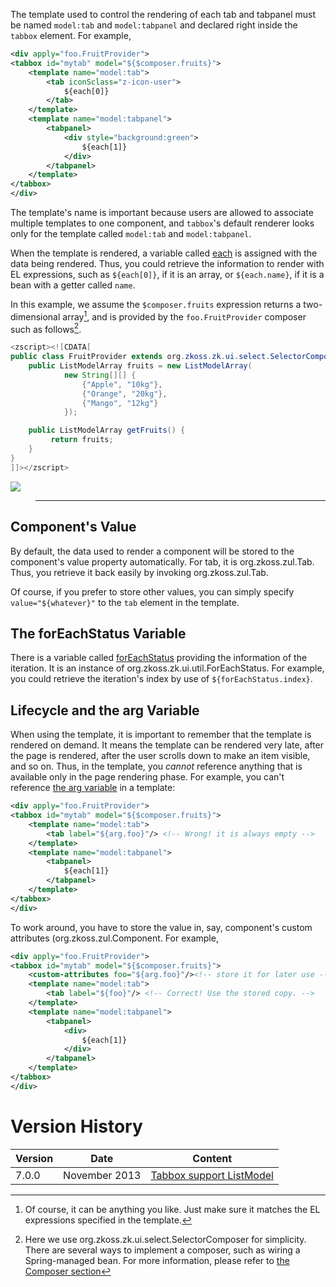 

The template used to control the rendering of each tab and tabpanel must
be named `model:tab` and `model:tabpanel` and declared right inside the
`tabbox` element. For example,

``` xml
<div apply="foo.FruitProvider">
<tabbox id="mytab" model="${$composer.fruits}">
    <template name="model:tab">
        <tab iconSclass="z-icon-user">
            ${each[0]}
        </tab>
    </template>
    <template name="model:tabpanel">
        <tabpanel>
            <div style="background:green">
                ${each[1]}
            </div>
        </tabpanel>
    </template>
</tabbox>
</div>
```

The template's name is important because users are allowed to associate
multiple templates to one component, and `tabbox`'s default renderer
looks only for the template called `model:tab` and `model:tabpanel`.

When the template is rendered, a variable called
[each](ZUML_Reference/EL_Expressions/Implicit_Objects/each)
is assigned with the data being rendered. Thus, you could retrieve the
information to render with EL expressions, such as `${each[0]}`, if it
is an array, or `${each.name}`, if it is a bean with a getter called
`name`.

In this example, we assume the `$composer.fruits` expression returns a
two-dimensional array[^1], and is provided by the `foo.FruitProvider`
composer such as follows[^2].

``` java
<zscript><![CDATA[
public class FruitProvider extends org.zkoss.zk.ui.select.SelectorComposer {
    public ListModelArray fruits = new ListModelArray(
            new String[][] {
                {"Apple", "10kg"},
                {"Orange", "20kg"},
                {"Mango", "12kg"}
            });

    public ListModelArray getFruits() {
         return fruits;
    }
}
]]></zscript>
```

![](St201311-tabbox.png‎)

> ------------------------------------------------------------------------
>
> <references/>

## Component's Value

By default, the data used to render a component will be stored to the
component's value property automatically. For tab, it is
<javadoc method="setValue(T)">org.zkoss.zul.Tab</javadoc>. Thus, you
retrieve it back easily by invoking
<javadoc method="getValue()">org.zkoss.zul.Tab</javadoc>.

Of course, if you prefer to store other values, you can simply specify
`value="${whatever}"` to the `tab` element in the template.

## The forEachStatus Variable

There is a variable called
[forEachStatus](ZUML_Reference/EL_Expressions/Implicit_Objects/forEachStatus)
providing the information of the iteration. It is an instance of
<javadoc type="interface">org.zkoss.zk.ui.util.ForEachStatus</javadoc>.
For example, you could retrieve the iteration's index by use of
`${forEachStatus.index}`.

## Lifecycle and the arg Variable

When using the template, it is important to remember that the template
is rendered on demand. It means the template can be rendered very late,
after the page is rendered, after the user scrolls down to make an item
visible, and so on. Thus, in the template, you *cannot* reference
anything that is available only in the page rendering phase. For
example, you can't reference [the arg
variable](ZUML_Reference/EL_Expressions/Implicit_Objects/arg)
in a template:

``` xml
<div apply="foo.FruitProvider">
<tabbox id="mytab" model="${$composer.fruits}">
    <template name="model:tab">
        <tab label="${arg.foo}"/> <!-- Wrong! it is always empty -->
    </template>
    <template name="model:tabpanel">
        <tabpanel>
            ${each[1]}
        </tabpanel>
    </template>
</tabbox>
</div>
```

To work around, you have to store the value in, say, component's custom
attributes
(<javadoc method="getAttributes()" type="interface">org.zkoss.zul.Component</javadoc>.
For example,

``` xml
<div apply="foo.FruitProvider">
<tabbox id="mytab" model="${$composer.fruits}">
    <custom-attributes foo="${arg.foo}"/><!-- store it for later use -->
    <template name="model:tab">
        <tab label="${foo}"/> <!-- Correct! Use the stored copy. -->
    </template>
    <template name="model:tabpanel">
        <tabpanel>
            <div>
                ${each[1]}
            </div>
        </tabpanel>
    </template>
</tabbox>
</div>
```

# Version History

| Version | Date          | Content                                                             |
|---------|---------------|---------------------------------------------------------------------|
| 7.0.0   | November 2013 | [Tabbox support ListModel](http://tracker.zkoss.org/browse/ZK-2002) |

[^1]: Of course, it can be anything you like. Just make sure it matches
    the EL expressions specified in the template.

[^2]: Here we use
    <javadoc>org.zkoss.zk.ui.select.SelectorComposer</javadoc> for
    simplicity. There are several ways to implement a composer, such as
    wiring a Spring-managed bean. For more information, please refer to
    [the Composer
    section](ZK_Developer's_Reference/MVC/Controller/Composer)
